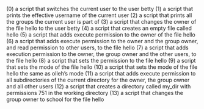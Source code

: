 (0) a script that switches the current user to the user betty (1) a script that prints the effective username of the current user (2) a script that prints all the groups the current user is part of (3) a script that changes the owner of the file hello to the user betty (4) a script that creates an empty file called hello (5) a script that adds execute permission to the owner of the file hello (6) a script that adds execute permission to the owner and the group owner, and read permission to other users, to the file hello (7) a script that adds execution permission to the owner, the group owner and the other users, to the file hello (8) a script that sets the permission to the file hello (9) a script that sets the mode of the file hello (10) a script that sets the mode of the file hello the same as olleh’s mode (11) a script that adds execute permission to all subdirectories of the current directory for the owner, the group owner and all other users (12) a script that creates a directory called my_dir with permissions 751 in the working directory (13) a script that changes the group owner to school for the file hello
